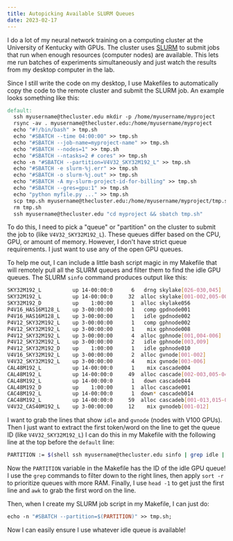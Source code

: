 ```yaml
---
title: Autopicking Available SLURM Queues
date: 2023-02-17
---
```


I do a lot of my neural network training on a computing cluster at the University of Kentucky with GPUs.
The cluster uses [SLURM](https://en.wikipedia.org/wiki/Slurm_Workload_Manager) to submit jobs that run when enough resources (computer nodes) are available.
This lets me run batches of experiments simultaneously and just watch the results from my desktop computer in the lab.

Since I still write the code on my desktop, I use Makefiles to automatically copy the code to the remote cluster and submit the SLURM job.
An example looks something like this:
```Makefile
default:
  ssh myusername@thecluster.edu mkdir -p /home/myusername/myproject
  rsync -av . myusername@thecluster.edu:/home/myusername/myproject
  echo "#!/bin/bash" > tmp.sh
  echo "#SBATCH --time 04:00:00" >> tmp.sh
  echo "#SBATCH --job-name=myproject-name" >> tmp.sh
  echo "#SBATCH --nodes=1" >> tmp.sh
  echo "#SBATCH --ntasks=2 # cores" >> tmp.sh
  echo -n "#SBATCH --partition=V4V32_SKY32M192_L" >> tmp.sh
  echo "#SBATCH -e slurm-%j.err" >> tmp.sh
  echo "#SBATCH -o slurm-%j.out" >> tmp.sh
  echo "#SBATCH -A my-slurm-project-id-for-billing" >> tmp.sh
  echo "#SBATCH --gres=gpu:1" >> tmp.sh
  echo "python myfile.py ..." >> tmp.sh
  scp tmp.sh myusername@thecluster.edu:/home/myusername/myproject/tmp.sh
  rm tmp.sh
  ssh myusername@thecluster.edu "cd myproject && sbatch tmp.sh"
```
To do this, I need to pick a "queue" or "partition" on the cluster to submit the job to (like `V4V32_SKY32M192_L`).
These queues differ based on the CPU, GPU, or amount of memory.
However, I don't have strict queue requirements.
I just want to use any of the open GPU queues.

To help me out, I can include a little bash script magic in my Makefile that will remotely pull all the SLURM queues and filter them
to find the idle GPU queues. The SLURM `sinfo` command produces output like this:
```bash
SKY32M192_L          up 14-00:00:0      6   drng skylake[026-030,045]
SKY32M192_L          up 14-00:00:0     32  alloc skylake[001-002,005-006,009,014,017-018,021-022,025,031-034,036-040,042-044,046-054]
SKY32M192_D          up    1:00:00      1  alloc skylake056
P4V16_HAS16M128_L    up 3-00:00:00      1   comp gpdnode001
P4V16_HAS16M128_L    up 3-00:00:00      1   idle gpdnode002
P4V12_SKY32M192_L    up 3-00:00:00      1   comp gphnode002
P4V12_SKY32M192_L    up 3-00:00:00      1    mix gphnode008
P4V12_SKY32M192_L    up 3-00:00:00      4  alloc gphnode[001,004-006]
P4V12_SKY32M192_L    up 3-00:00:00      2   idle gphnode[003,009]
P4V12_SKY32M192_D    up    1:00:00      1   idle gphnode010
V4V16_SKY32M192_L    up 3-00:00:00      2  alloc gvnode[001-002]
V4V32_SKY32M192_L    up 3-00:00:00      4    mix gvnode[003-006]
CAL48M192_L          up 14-00:00:0      1    mix cascade004
CAL48M192_L          up 14-00:00:0     49  alloc cascade[002-003,005-043,045-052]
CAL48M192_L          up 14-00:00:0      1   down cascade044
CAL48M192_D          up    1:00:00      1  alloc cascade001
CAC48M192_L          up 14-00:00:0      1  down* cascadeb014
CAC48M192_L          up 14-00:00:0     59  alloc cascadeb[001-013,015-060]
V4V32_CAS40M192_L    up 3-00:00:00     12    mix gvnodeb[001-012]
```

I want to grab the lines that show `idle` and `gvnode` (nodes with V100 GPUs).
Then I just want to extract the first token/word on the line to get the queue ID (like `V4V32_SKY32M192_L`)
I can do this in my Makefile with the following line at the top before the `default` line:
```bash
PARTITION := $(shell ssh myusername@thecluster.edu sinfo | grep idle | grep _L | grep gv*node | sort -r | head -1 | awk '{print $$1}')
```
Now the `PARTITION` variable in the Makefile has the ID of the idle GPU queue! I use the `grep` commands to filter down to the right lines,
then apply `sort -r` to prioritize queues with more RAM. Finally, I use `head -1` to get just the first line and `awk` to grab the first word on the line.

Then, when I create my SLURM job script in my Makefile, I can just do:
```Makefile
echo -n "#SBATCH --partition=$(PARTITION)" >> tmp.sh;
```

Now I can easily ensure I use whatever idle queue is available!
